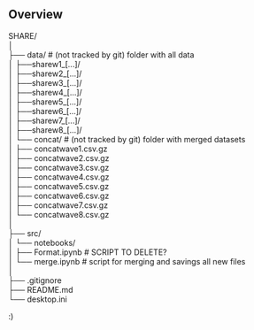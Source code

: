 ## Overview

SHARE/<br>
│<br>
├── data/                       # (not tracked by git) folder with all data<br>
│   ├──sharew1_[...]/<br>
│   ├──sharew2_[...]/<br>
│   ├──sharew3_[...]/<br>
│   ├──sharew4_[...]/<br>
│   ├──sharew5_[...]/<br>
│   ├──sharew6_[...]/<br>
│   ├──sharew7_[...]/<br>
│   ├──sharew8_[...]/<br>
│   └── concat/                  # (not tracked by git) folder with merged datasets<br>
│       ├── concatwave1.csv.gz<br>
│       ├── concatwave2.csv.gz<br>
│       ├── concatwave3.csv.gz<br>
│       ├── concatwave4.csv.gz<br>
│       ├── concatwave5.csv.gz<br>
│       ├── concatwave6.csv.gz<br>
│       ├── concatwave7.csv.gz<br>
│       └── concatwave8.csv.gz<br>
│<br>
├── src/<br>
│   └── notebooks/<br>
│       ├── Format.ipynb         # SCRIPT TO DELETE?<br>
│       └── merge.ipynb          # script for merging and savings all new files<br>
│<br>
├── .gitignore<br>
├── README.md<br>
└── desktop.ini<br>


:)